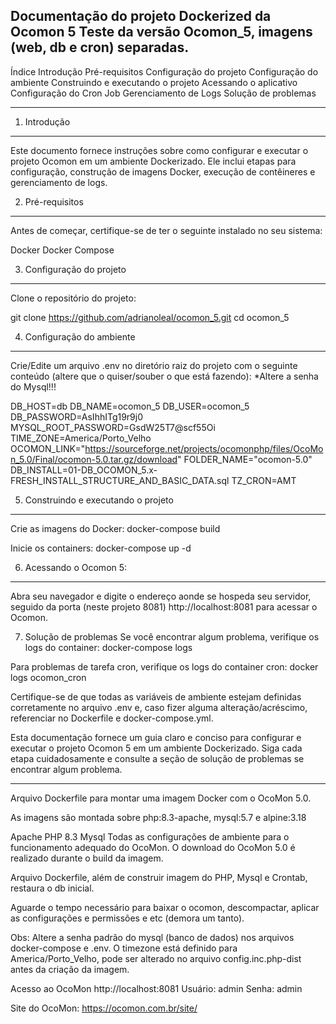 Documentação do projeto Dockerized da Ocomon 5
Teste da versão Ocomon_5, imagens (web, db e cron) separadas.
--------------------------------------------------------------
Índice
Introdução
Pré-requisitos
Configuração do projeto
Configuração do ambiente
Construindo e executando o projeto
Acessando o aplicativo
Configuração do Cron Job
Gerenciamento de Logs
Solução de problemas
________________________________________________________________
1. Introdução
--------------
Este documento fornece instruções sobre como configurar e executar o projeto Ocomon em um ambiente Dockerizado. Ele inclui etapas para configuração, construção de imagens Docker, execução de contêineres e gerenciamento de logs.

2. Pré-requisitos
-----------------
Antes de começar, certifique-se de ter o seguinte instalado no seu sistema:

Docker
Docker Compose

3. Configuração do projeto
---------------------------
Clone o repositório do projeto:

git clone https://github.com/adrianoleal/ocomon_5.git
cd ocomon_5

4. Configuração do ambiente
---------------------------
Crie/Edite um arquivo .env no diretório raiz do projeto com o seguinte conteúdo (altere que o quiser/souber o que está fazendo):
*Altere a senha do Mysql!!!

DB_HOST=db
DB_NAME=ocomon_5
DB_USER=ocomon_5
DB_PASSWORD=AsIhhITg19r9j0
MYSQL_ROOT_PASSWORD=GsdW25T7@scf55Oi
TIME_ZONE=America/Porto_Velho
OCOMON_LINK="https://sourceforge.net/projects/ocomonphp/files/OcoMon_5.0/Final/ocomon-5.0.tar.gz/download"
FOLDER_NAME="ocomon-5.0"
DB_INSTALL=01-DB_OCOMON_5.x-FRESH_INSTALL_STRUCTURE_AND_BASIC_DATA.sql
TZ_CRON=AMT

5. Construindo e executando o projeto
-------------------------------------
Crie as imagens do Docker:
docker-compose build

Inicie os containers:
docker-compose up -d

6. Acessando o Ocomon 5:
-------------------------
Abra seu navegador e digite o endereço aonde se hospeda seu servidor, seguido da porta (neste projeto 8081) http://localhost:8081 para acessar o Ocomon.

7. Solução de problemas
Se você encontrar algum problema, verifique os logs do container:
docker-compose logs

Para problemas de tarefa cron, verifique os logs do container cron:
docker logs ocomon_cron

Certifique-se de que todas as variáveis ​​de ambiente estejam definidas corretamente no arquivo .env e, caso fizer alguma alteração/acréscimo, referenciar no Dockerfile e docker-compose.yml.

Esta documentação fornece um guia claro e conciso para configurar e executar o projeto Ocomon 5 em um ambiente Dockerizado. Siga cada etapa cuidadosamente e consulte a seção de solução de problemas se encontrar algum problema.
_________________________________________________





Arquivo Dockerfile para montar uma imagem Docker com o OcoMon 5.0.

As imagens são montada sobre php:8.3-apache, mysql:5.7 e alpine:3.18

Apache
PHP 8.3
Mysql
Todas as configurações de ambiente para o funcionamento adequado do OcoMon.
O download do OcoMon 5.0 é realizado durante o build da imagem.

Arquivo Dockerfile, além de construir imagem do PHP, Mysql e Crontab, restaura o db inicial.



Aguarde o tempo necessário para baixar o ocomon, descompactar, aplicar as configurações e permissões e etc (demora um tanto).

Obs: Altere a senha padrão do mysql (banco de dados) nos arquivos docker-compose e .env.
O timezone está definido para America/Porto_Velho, pode ser alterado no arquivo config.inc.php-dist antes da criação da imagem.

Acesso ao OcoMon
http://localhost:8081
Usuário: admin Senha: admin

Site do OcoMon: https://ocomon.com.br/site/
